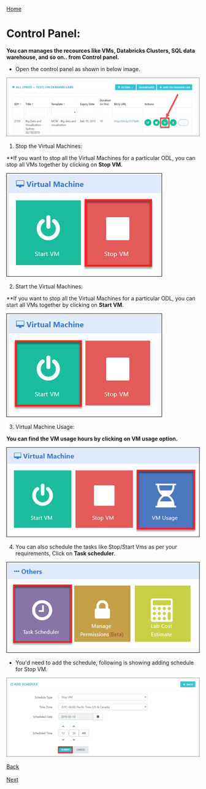 [Home](./../README.md)

# Control Panel:

**You can manages the recources like VMs, Databricks Clusters, SQL data warehouse, and so on.. from Control panel.**

* Open the control panel as shown in below image.

 ![](images/control1.png)
  
1. Stop the Virtual Machines:

**If you want to stop all the Virtual Machines for a particular ODL, you can stop all VMs together by clicking on **Stop VM**.
 
 ![](images/stopvm1.png)

2. Start the Virtual Machines:

**If you want to stop all the Virtual Machines for a particular ODL, you can start all VMs together by clicking on **Start VM**.
 
 ![](images/startvm.png)

3. Virtual Machine Usage:

**You can find the VM usage hours by clicking on VM usage option.**
 
 ![](images/vmusage.png)

4. You can also schedule the tasks like Stop/Start Vms as per your requirements, Click on **Task scheduler**.
 
 ![](images/tasksch.png)
  
* You'd need to add the schedule, following is showing adding schedule for Stop VM.

 ![](images/taskadd.png)
 
[Back](./View_Users_Page_readme.md#view-users-page) &nbsp;&nbsp;&nbsp;&nbsp;&nbsp;&nbsp;&nbsp;&nbsp;&nbsp;&nbsp;&nbsp;&nbsp;&nbsp;&nbsp;&nbsp;&nbsp;&nbsp;&nbsp;&nbsp;&nbsp;&nbsp;&nbsp;&nbsp;&nbsp;&nbsp;&nbsp;&nbsp;&nbsp;&nbsp;&nbsp;&nbsp;&nbsp;&nbsp;&nbsp;&nbsp;&nbsp;&nbsp;&nbsp;&nbsp;&nbsp;&nbsp;&nbsp;&nbsp;&nbsp;&nbsp;&nbsp;&nbsp;&nbsp;&nbsp;&nbsp;&nbsp;&nbsp;&nbsp;&nbsp;&nbsp;&nbsp;&nbsp;&nbsp;&nbsp;&nbsp;&nbsp;&nbsp;&nbsp;&nbsp;&nbsp;&nbsp;&nbsp;&nbsp;&nbsp;&nbsp;&nbsp;&nbsp;&nbsp;&nbsp;&nbsp;&nbsp;&nbsp;&nbsp;&nbsp;&nbsp;&nbsp;&nbsp;&nbsp;&nbsp;&nbsp;&nbsp;&nbsp;&nbsp;&nbsp;&nbsp;&nbsp;&nbsp;&nbsp;&nbsp;&nbsp;&nbsp;&nbsp;&nbsp;&nbsp;&nbsp;&nbsp;&nbsp;&nbsp;&nbsp;&nbsp;&nbsp;&nbsp;&nbsp;&nbsp;&nbsp;&nbsp;&nbsp;&nbsp;&nbsp;&nbsp;&nbsp;&nbsp;&nbsp;&nbsp;&nbsp;&nbsp;&nbsp;&nbsp;&nbsp;&nbsp;&nbsp;&nbsp;[Next](./Support_Information_readme.md#support-information)











